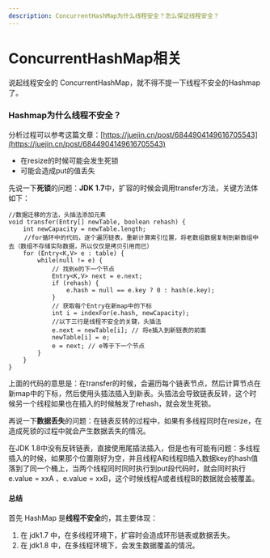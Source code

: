 ```yaml
---
description: ConcurrentHashMap为什么线程安全？怎么保证线程安全？
---
```


# ConcurrentHashMap相关

说起线程安全的 ConcurrentHashMap，就不得不提一下线程不安全的Hashmap了。

### Hashmap为什么线程不安全？

分析过程可以参考这篇文章：[https://juejin.cn/post/6844904149616705543](https://juejin.cn/post/6844904149616705543)

* 在resize的时候可能会发生死锁
* 可能会造成put的值丢失

先说一下**死锁**的问题：**JDK 1.7**中，扩容的时候会调用transfer方法，关键方法体如下：

```text
//数据迁移的方法，头插法添加元素
void transfer(Entry[] newTable, boolean rehash) {
    int newCapacity = newTable.length;
　　 //for循环中的代码，逐个遍历链表，重新计算索引位置，将老数组数据复制到新数组中去（数组不存储实际数据，所以仅仅是拷贝引用而已）
    for (Entry<K,V> e : table) {
        while(null != e) {
            // 找到e的下一个节点
            Entry<K,V> next = e.next;
            if (rehash) {
                e.hash = null == e.key ? 0 : hash(e.key);
            }
            // 获取每个Entry在新map中的下标
            int i = indexFor(e.hash, newCapacity);
            //以下三行是线程不安全的关键，头插法
            e.next = newTable[i]; // 将e插入到新链表的前面
            newTable[i] = e; 
            e = next; // e等于下一个节点
        }
    }
}
```

上面的代码的意思是：在transfer的时候，会遍历每个链表节点，然后计算节点在新map中的下标，然后使用头插法插入到新表。头插法会导致链表反转，这个时候另一个线程如果也在插入的时候触发了rehash，就会发生死锁。



再说一下**数据丢失**的问题：在链表反转的过程中，如果有多线程同时在resize，在造成死锁的过程中就会产生数据丢失的情况。

在JDK 1.8中没有反转链表，直接使用尾插法插入，但是也有可能有问题：多线程插入的时候，如果那个位置刚好为空，并且线程A和线程B插入数据key的hash值落到了同一个桶上，当两个线程同时同时执行到put段代码时，就会同时执行e.value = xxA 、e.value = xxB，这个时候线程A或者线程B的数据就会被覆盖。

#### 总结

首先 HashMap 是**线程不安全**的，其主要体现：

1. 在 jdk1.7 中，在多线程环境下，扩容时会造成环形链表或数据丢失。
2. 在 jdk1.8 中，在多线程环境下，会发生数据覆盖的情况。

